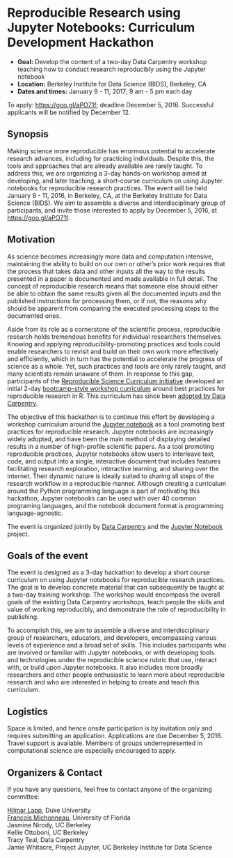 # Reproducible Research using Jupyter Notebooks: Curriculum Development Hackathon

- **Goal:** Develop the content of  a two-day Data Carpentry workshop teaching how to conduct research reproducibly using the Jupyter notebook
- **Location:** Berkeley Institute for Data Science (BIDS), Berkeley, CA
- **Dates and times:** January 9 - 11, 2017; 9 am - 5 pm each day

To apply: <https://goo.gl/aPO71f>; deadline December 5, 2016. Successful applicants will be notified by December 12.

## Synopsis

Making science more reproducible has enormous potential to accelerate research advances, including for practicing individuals. Despite this, the tools and approaches that are already available are rarely taught. To address this, we are organizing a 3-day hands-on workshop aimed at developing, and later teaching, a short-course curriculum on using Jupyter notebooks for reproducible research practices. The event will be held January 9 - 11, 2016, in Berkeley, CA, at the Berkeley Institute for Data Science (BIDS). We aim to assemble a diverse and interdisciplinary group of participants, and invite those interested to apply by December 5, 2016, at <https://goo.gl/aPO71f>.

## Motivation

As science becomes increasingly more data and computation intensive, maintaining the ability to build on our own or other’s prior work requires that the process that takes data and other inputs all the way to the results presented in a paper is documented and made available in full detail. The concept of reproducible research means that someone else should either be able to obtain the same results given all the documented inputs and the published instructions for processing them, or if not, the reasons why should be apparent from comparing the executed processing steps to the documented ones.

Aside from its role as a cornerstone of the scientific process, reproducible research holds tremendous benefits for individual researchers themselves. Knowing and applying reproducibility-promoting practices and tools could enable researchers to revisit and build on their own work more effectively and efficiently, which in turn has the potential to accelerate the progress of science as a whole. Yet, such practices and tools are only rarely taught, and many scientists remain unaware of them. In response to this gap, participants of the [Reproducible Science Curriculum initiative] developed an initial 2-day [bootcamp-style workshop curriculum][1] around best practices for reproducible research in R. This curriculum has since been [adopted by Data Carpentry][2].

The objective of this hackathon is to continue this effort by developing a workshop curriculum around the [Jupyter notebook] as a tool promoting best practices for reproducible research. Jupyter notebooks are increasingly widely adopted, and have been the main method of displaying detailed results in a number of high-profile scientific papers. As a tool promoting reproducible practices, Jupyter notebooks allow users to interleave text, code, and output into a single, interactive document that includes features facilitating research exploration, interactive learning, and sharing over the internet. Their dynamic nature is ideally suited to sharing all steps of the research workflow in a reproducible manner. Although creating a curriculum around the Python programming language is part of motivating this hackathon, Jupyter notebooks can be used with over 40 common programing languages, and the notebook document format is programming language-agnostic.

The event is organized jointly by [Data Carpentry] and the [Jupyter Notebook] project.

## Goals of the event

The event is designed as a 3-day hackathon to develop a short course curriculum on using Jupyter notebooks for reproducible research practices. The goal is to develop concrete material that can subsequently be taught at a two-day training workshop. The workshop would encompass the overall goals of the existing Data Carpentry workshops, teach people the skills and value of working reproducibly, and demonstrate the role of reproducibility in publishing.

To accomplish this, we aim to assemble a diverse and interdisciplinary group of researchers, educators, and developers, encompassing various levels of experience and a broad set of skills. This includes participants who are involved or familiar with Jupyter notebooks, or with developing tools and technologies under the reproducible science rubric that use, interact with, or build upon Jupyter notebooks. It also includes more broadly researchers and other people enthusiastic to learn more about reproducible research and who are interested in helping to create and teach this curriculum.

## Logistics

Space is limited, and hence onsite participation is by invitation only and requires submitting an application. Applications are due December 5, 2016. Travel support is available. Members of groups underrepresented in computational science are especially encouraged to apply.

## Organizers & Contact
If you have any questions, feel free to contact anyone of the organizing committee:

[Hilmar Lapp], Duke University<br/>
[François Michonneau], University of Florida<br/>
Jasmine Nirody, UC Berkeley<br/>
Kellie Ottoboni, UC Berkeley<br/>
Tracy Teal, Data Carpentry<br/>
Jamie Whitacre, Project Jupyter, UC Berkeley Institute for Data Science<br/>

[1]: https://github.com/Reproducible-Science-Curriculum/workshop-planning/blob/master/workshopOverview.md
[2]: http://www.datacarpentry.org/blog/reproducible-research-curriculum/
[Reproducible Science Curriculum initiative]: https://github.com/Reproducible-Science-Curriculum/
[Data Carpentry]: http://datacarpentry.org
[Jupyter Notebook]: http://jupyter.org
[Hilmar Lapp]: http://orcid.org/0000-0001-9107-0714
[François Michonneau]: mailto:francois.michonneau@gmail.com
